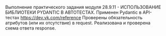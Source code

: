 
Выполнение практического задания модуля 28.9.11 - ИСПОЛЬЗОВАНИЕ БИБЛИОТЕКИ PYDANTIC В АВТОТЕСТАХ. 
Применен Pydantic в API-тестах https://dev.vk.com/reference
Проверены обязательность атрибутов (или их отсутствие) в request.
Реализована и проверена схема ответа response.
